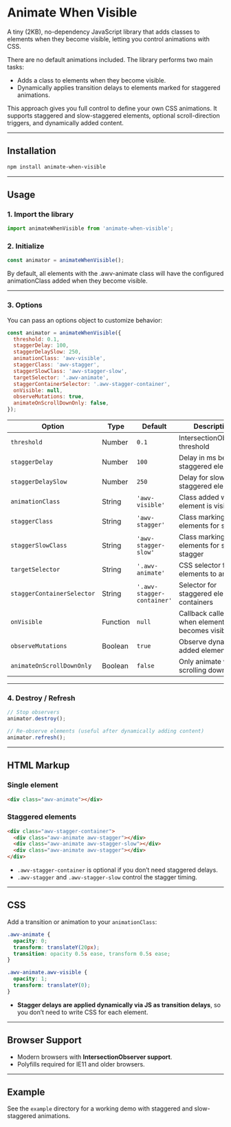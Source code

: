 # Animate When Visible

A tiny (2KB), no-dependency JavaScript library that adds classes to elements when they become visible, letting you control animations with CSS.

There are no default animations included. The library performs two main tasks:

- Adds a class to elements when they become visible.
- Dynamically applies transition delays to elements marked for staggered animations.

This approach gives you full control to define your own CSS animations. It supports staggered and slow-staggered elements, optional scroll-direction triggers, and dynamically added content.

---

## Installation

```bash
npm install animate-when-visible
```

---

## Usage

### 1. Import the library

```javascript
import animateWhenVisible from 'animate-when-visible';
```

### 2. Initialize

```javascript
const animator = animateWhenVisible();
```

By default, all elements with the .awv-animate class will have the configured animationClass added when they become visible.

---

### 3. Options

You can pass an options object to customize behavior:

```javascript
const animator = animateWhenVisible({
  threshold: 0.1,
  staggerDelay: 100,
  staggerDelaySlow: 250,
  animationClass: 'awv-visible',
  staggerClass: 'awv-stagger',
  staggerSlowClass: 'awv-stagger-slow',
  targetSelector: '.awv-animate',
  staggerContainerSelector: '.awv-stagger-container',
  onVisible: null,
  observeMutations: true,
  animateOnScrollDownOnly: false,
});
```

| Option                     | Type     | Default                    | Description                                  |
| -------------------------- | -------- | -------------------------- | -------------------------------------------- |
| `threshold`                | Number   | `0.1`                      | IntersectionObserver threshold               |
| `staggerDelay`             | Number   | `100`                      | Delay in ms between staggered elements       |
| `staggerDelaySlow`         | Number   | `250`                      | Delay for slow-staggered elements            |
| `animationClass`           | String   | `'awv-visible'`            | Class added when element is visible          |
| `staggerClass`             | String   | `'awv-stagger'`            | Class marking elements for stagger           |
| `staggerSlowClass`         | String   | `'awv-stagger-slow'`       | Class marking elements for slow stagger      |
| `targetSelector`           | String   | `'.awv-animate'`           | CSS selector for elements to animate         |
| `staggerContainerSelector` | String   | `'.awv-stagger-container'` | Selector for staggered element containers    |
| `onVisible`                | Function | `null`                     | Callback called when element becomes visible |
| `observeMutations`         | Boolean  | `true`                     | Observe dynamically added elements           |
| `animateOnScrollDownOnly`  | Boolean  | `false`                    | Only animate when scrolling down             |

---

### 4. Destroy / Refresh

```javascript
// Stop observers
animator.destroy();

// Re-observe elements (useful after dynamically adding content)
animator.refresh();
```

---

## HTML Markup

### Single element

```html
<div class="awv-animate"></div>
```

### Staggered elements

```html
<div class="awv-stagger-container">
  <div class="awv-animate awv-stagger"></div>
  <div class="awv-animate awv-stagger-slow"></div>
  <div class="awv-animate awv-stagger"></div>
</div>
```

- `.awv-stagger-container` is optional if you don’t need staggered delays.
- `.awv-stagger` and `.awv-stagger-slow` control the stagger timing.

---

## CSS

Add a transition or animation to your `animationClass`:

```css
.awv-animate {
  opacity: 0;
  transform: translateY(20px);
  transition: opacity 0.5s ease, transform 0.5s ease;
}

.awv-animate.awv-visible {
  opacity: 1;
  transform: translateY(0);
}
```

- **Stagger delays are applied dynamically via JS as transition delays**, so you don’t need to write CSS for each element.

---

## Browser Support

- Modern browsers with **IntersectionObserver support**.
- Polyfills required for IE11 and older browsers.

---

## Example

See the `example` directory for a working demo with staggered and slow-staggered animations.
